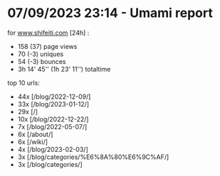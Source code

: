 # 07/09/2023 23:14 - Umami report
for www.shifeiti.com [24h] :

 - 158 (37) page views
 - 70 (-3) uniques
 - 54 (-3) bounces
 - 3h 14' 45'' (1h 23' 11'') totaltime


top 10 urls:
 - 44x [/blog/2022-12-09/]
 - 33x [/blog/2023-01-12/]
 - 29x [/]
 - 10x [/blog/2022-12-22/]
 - 7x [/blog/2022-05-07/]
 - 6x [/about/]
 - 6x [/wiki/]
 - 4x [/blog/2023-02-03/]
 - 3x [/blog/categories/%E6%8A%80%E6%9C%AF/]
 - 3x [/blog/categories/]


